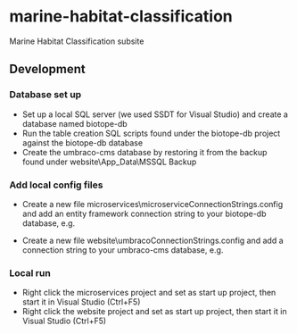# marine-habitat-classification
Marine Habitat Classification subsite


Development
-----------

### Database set up ###
* Set up a local SQL server (we used SSDT for Visual Studio) and create a database named biotope-db
* Run the table creation SQL scripts found under the biotope-db project against the biotope-db database
* Create the umbraco-cms database by restoring it from the backup found under website\App_Data\MSSQL Backup

### Add local config files ###
* Create a new file microservices\microserviceConnectionStrings.config and add an entity framework connection string to your biotope-db database, e.g.
    <connectionStrings>
      <remove name="BiotopeDB"/>
      <add name="BiotopeDB" connectionString="metadata=res://*/Models.BiotopeDB.csdl|res://*/Models.BiotopeDB.ssdl|res://*/Models.BiotopeDB.msl;provider=System.Data.SqlClient;provider connection string=&quot;data source=(localdb)\ProjectsV13;initial catalog=biotope-db;integrated security=True;MultipleActiveResultSets=True;App=EntityFramework&quot;" providerName="System.Data.EntityClient" />
    </connectionStrings>

* Create a new file website\umbracoConnectionStrings.config and add a connection string to your umbraco-cms database, e.g.
    <connectionStrings>
      <remove name="umbracoDbDSN" />
      <add name="umbracoDbDSN" connectionString="Server=(localdb)\ProjectsV13;Database=umbraco-cms;Integrated Security=true" providerName="System.Data.SqlClient" />
    </connectionStrings>


### Local run ###
* Right click the microservices project and set as start up project, then start it in Visual Studio (Ctrl+F5)
* Right click the website project and set as start up project, then start it in Visual Studio (Ctrl+F5)